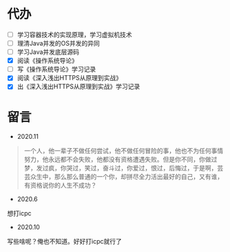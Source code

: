 
# 代办

- [ ] 学习容器技术的实现原理，学习虚拟机技术
- [ ] 理清Java并发的OS并发的异同
- [ ] 学习Java并发底层源码
- [x] 阅读《操作系统导论》
- [ ] 写《操作系统导论》学习记录
- [x] 阅读《深入浅出HTTPS从原理到实战》
- [x] 出《深入浅出HTTPS从原理到实战》学习记录

# 留言

- 2020.11


>一个人，他一辈子不做任何尝试，他不做任何冒险的事，他也不为任何事情努力，他永远都不会失败，他都没有资格遭遇失败。但是你不同，你做过梦，发过疯，你哭过，笑过，奋斗过，你爱过，恨过，后悔过，于是啊，芸芸众生中，那么那么普通的一个你，却拼尽全力活出最好的自己，又有谁，有资格说你的人生不成功？

- 2020.6

想打icpc

- 2020.10

写些啥呢？俺也不知道。好好打icpc就行了

